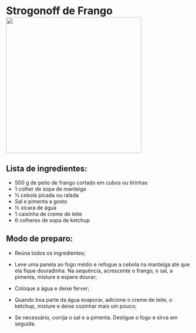# Strogonoff de Frango<img title="" src="file:///C:/Users/kalin/Downloads/strogonoff-de-frango-simples-00-730x546.jpg" alt="" width="369" data-align="left">

## Lista de ingredientes:

- 500 g de peito de frango cortado em cubos ou tirinhas
- 1 colher de sopa de manteiga
- ½ cebola picada ou ralada
- Sal e pimenta a gosto
- ½ xícara de água
- 1 caixinha de creme de leite
- 6 colheres de sopa de ketchup

## Modo de preparo:

- Reúna todos os ingredientes;

- Leve uma panela ao fogo médio e refogue a cebola na manteiga até que ela fique douradinha. Na sequência, acrescente o frango, o sal, a pimenta, misture e espere dourar;

- Coloque a água e deixe ferver;

- Quando boa parte da água evaporar, adicione o creme de leite, o ketchup, misture e deixe cozinhar mais um pouco;

- Se necessário, corrija o sal e a pimenta. Desligue o fogo e sirva em seguida.
